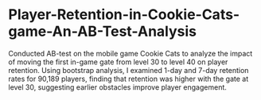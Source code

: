# Player-Retention-in-Cookie-Cats-game-An-AB-Test-Analysis
Conducted AB-test on the mobile game Cookie Cats to analyze the impact of moving the first in-game gate from level 30 to level 40 on player retention. Using bootstrap analysis, I examined 1-day and 7-day retention rates for 90,189 players, finding that retention was higher with the gate at level 30, suggesting earlier obstacles improve player engagement.
